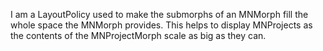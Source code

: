 I am a LayoutPolicy used to make the submorphs of an MNMorph fill the whole space the MNMorph provides. 
This helps to display MNProjects as the contents of the MNProjectMorph scale as big as they can.
